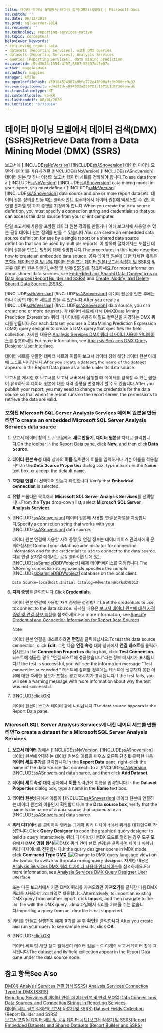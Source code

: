 ```yaml
---
title: 데이터 마이닝 모델에서 데이터 검색(DMX)(SSRS) | Microsoft Docs
ms.custom: ''
ms.date: 06/13/2017
ms.prod: sql-server-2014
ms.reviewer: ''
ms.technology: reporting-services-native
ms.topic: conceptual
helpviewer_keywords:
- retrieving report data
- datasets [Reporting Services], with DMX queries
- datasets [Reporting Services], Analysis Services
- queries [Reporting Services], data mining prediction
ms.assetid: d9cd3624-1594-4707-8887-55437dd7e07c
author: maggiesMSFT
ms.author: maggies
manager: kfile
ms.openlocfilehash: a59184524967a9bfe772e41890afc3b900cc9e32
ms.sourcegitcommit: ad4d92dce894592a259721a1571b1d8736abacdb
ms.translationtype: MT
ms.contentlocale: ko-KR
ms.lasthandoff: 08/04/2020
ms.locfileid: "87738014"
---
```

# <a name="retrieve-data-from-a-data-mining-model-dmx-ssrs"></a><span data-ttu-id="f66a7-102">데이터 마이닝 모델에서 데이터 검색(DMX)(SSRS)</span><span class="sxs-lookup"><span data-stu-id="f66a7-102">Retrieve Data from a Data Mining Model (DMX) (SSRS)</span></span>
  <span data-ttu-id="f66a7-103">보고서에 [!INCLUDE[ssNoVersion](../../../includes/ssnoversion-md.md)] [!INCLUDE[ssASnoversion](../../../includes/ssasnoversion-md.md)] 데이터 마이닝 모델의 데이터를 사용하려면 [!INCLUDE[ssNoVersion](../../../includes/ssnoversion-md.md)] [!INCLUDE[ssASnoversion](../../../includes/ssasnoversion-md.md)] 데이터 원본 및 하나 이상의 보고서 데이터 세트를 정의해야 합니다.</span><span class="sxs-lookup"><span data-stu-id="f66a7-103">To use data from a [!INCLUDE[ssNoVersion](../../../includes/ssnoversion-md.md)] [!INCLUDE[ssASnoversion](../../../includes/ssasnoversion-md.md)] data mining model in your report, you must define a [!INCLUDE[ssNoVersion](../../../includes/ssnoversion-md.md)] [!INCLUDE[ssASnoversion](../../../includes/ssasnoversion-md.md)] data source and one or more report datasets.</span></span> <span data-ttu-id="f66a7-104">데이터 원본 정의를 만들 때는 클라이언트 컴퓨터에서 데이터 원본에 액세스할 수 있도록 연결 문자열 및 자격 증명을 지정해야 합니다.</span><span class="sxs-lookup"><span data-stu-id="f66a7-104">When you create the data source definition, you must specify a connection string and credentials so that you can access the data source from your client computer.</span></span>  
  
 <span data-ttu-id="f66a7-105">단일 보고서에 사용할 포함된 데이터 원본 정의를 만들거나 여러 보고서에 사용할 수 있는 공유 데이터 원본 정의를 만들 수 있습니다.</span><span class="sxs-lookup"><span data-stu-id="f66a7-105">You can create an embedded data source definition for use by a single report or a shared data source definition that can be used by multiple reports.</span></span> <span data-ttu-id="f66a7-106">이 항목의 절차에서는 포함된 데이터 원본을 만드는 방법에 대해 설명합니다.</span><span class="sxs-lookup"><span data-stu-id="f66a7-106">The procedures in this topic describe how to create an embedded data source.</span></span> <span data-ttu-id="f66a7-107">공유 데이터 원본에 대한 자세한 내용은 [포함된 데이터 연결 및 공유 데이터 연결 또는 데이터 원본&#40;보고서 작성기 및 SSRS&#41;](../embedded-and-shared-data-connections-or-data-sources-report-builder-and-ssrs.md) 및 [공유 데이터 원본 만들기, 수정 및 삭제&#40;SSRS&#41;](create-modify-and-delete-shared-data-sources-ssrs.md)를 참조하세요.</span><span class="sxs-lookup"><span data-stu-id="f66a7-107">For more information about shared data sources, see [Embedded and Shared Data Connections or Data Sources &#40;Report Builder and SSRS&#41;](../embedded-and-shared-data-connections-or-data-sources-report-builder-and-ssrs.md) and [Create, Modify, and Delete Shared Data Sources &#40;SSRS&#41;](create-modify-and-delete-shared-data-sources-ssrs.md).</span></span>  
  
 <span data-ttu-id="f66a7-108">[!INCLUDE[ssNoVersion](../../../includes/ssnoversion-md.md)] [!INCLUDE[ssASnoversion](../../../includes/ssasnoversion-md.md)] 데이터 원본을 만든 후에는 하나 이상의 데이터 세트를 만들 수 있습니다.</span><span class="sxs-lookup"><span data-stu-id="f66a7-108">After you create a [!INCLUDE[ssNoVersion](../../../includes/ssnoversion-md.md)] [!INCLUDE[ssASnoversion](../../../includes/ssasnoversion-md.md)] data source, you can create one or more datasets.</span></span> <span data-ttu-id="f66a7-109">각 데이터 세트에 대해 DMX(Data Mining Prediction Expression) 쿼리 디자이너를 사용하여 필드 컬렉션을 지정하는 DMX 쿼리를 만듭니다.</span><span class="sxs-lookup"><span data-stu-id="f66a7-109">For each dataset, you use a Data Mining Prediction Expression (DMX) query designer to create a DMX query that specifies the field collection.</span></span> <span data-ttu-id="f66a7-110">자세한 내용은 [Analysis Services DMX 쿼리 디자이너 사용자 인터페이스](analysis-services-dmx-query-designer-user-interface.md)를 참조하세요.</span><span class="sxs-lookup"><span data-stu-id="f66a7-110">For more information, see [Analysis Services DMX Query Designer User Interface](analysis-services-dmx-query-designer-user-interface.md).</span></span>  
  
 <span data-ttu-id="f66a7-111">데이터 세트를 만들면 데이터 세트의 이름이 보고서 데이터 창의 해당 데이터 원본 아래에 노드로 나타납니다.</span><span class="sxs-lookup"><span data-stu-id="f66a7-111">After you create a dataset, the name of the dataset appears in the Report Data pane as a node under its data source.</span></span>  
  
 <span data-ttu-id="f66a7-112">보고서를 게시한 후 보고서를 보고서 서버에서 실행할 때 데이터를 검색할 수 있는 권한이 유효하도록 데이터 원본에 대한 자격 증명을 변경해야 할 수도 있습니다.</span><span class="sxs-lookup"><span data-stu-id="f66a7-112">After you publish your report, you may need to change the credentials for the data source so that when the report runs on the report server, the permissions to retrieve the data are valid.</span></span>  
  
### <a name="to-create-an-embedded-microsoft-sql-server-analysis-services-data-source"></a><span data-ttu-id="f66a7-113">포함된 Microsoft SQL Server Analysis Services 데이터 원본을 만들려면</span><span class="sxs-lookup"><span data-stu-id="f66a7-113">To create an embedded Microsoft SQL Server Analysis Services data source</span></span>  
  
1.  <span data-ttu-id="f66a7-114">보고서 데이터 창의 도구 모음에서 **새로 만들기**, **데이터 원본**을 차례로 클릭합니다.</span><span class="sxs-lookup"><span data-stu-id="f66a7-114">On the toolbar in the Report Data pane, click **New**, and then click **Data Source**.</span></span>  
  
2.  <span data-ttu-id="f66a7-115">**데이터 원본 속성** 대화 상자의 **이름** 입력란에 이름을 입력하거나 기본 이름을 적용합니다.</span><span class="sxs-lookup"><span data-stu-id="f66a7-115">In the **Data Source Properties** dialog box, type a name in the **Name** text box, or accept the default name.</span></span>  
  
3.  <span data-ttu-id="f66a7-116">**포함된 연결** 이 선택되어 있는지 확인합니다.</span><span class="sxs-lookup"><span data-stu-id="f66a7-116">Verify that **Embedded connection** is selected.</span></span>  
  
4.  <span data-ttu-id="f66a7-117">**유형** 드롭다운 목록에서 **Microsoft SQL Server Analysis Services**를 선택합니다.</span><span class="sxs-lookup"><span data-stu-id="f66a7-117">From the **Type** drop-down list, select **Microsoft SQL Server Analysis Services**.</span></span>  
  
5.  <span data-ttu-id="f66a7-118">[!INCLUDE[ssASnoversion](../../../includes/ssasnoversion-md.md)] 데이터 원본에 사용할 연결 문자열을 지정합니다.</span><span class="sxs-lookup"><span data-stu-id="f66a7-118">Specify a connection string that works with your [!INCLUDE[ssASnoversion](../../../includes/ssasnoversion-md.md)] data source.</span></span>  
  
     <span data-ttu-id="f66a7-119">데이터 원본 연결에 사용할 자격 증명 및 연결 정보는 데이터베이스 관리자에게 문의하십시오.</span><span class="sxs-lookup"><span data-stu-id="f66a7-119">Contact your database administrator for connection information and for the credentials to use to connect to the data source.</span></span> <span data-ttu-id="f66a7-120">다음 연결 문자열 예에서는 로컬 클라이언트에 있는 [!INCLUDE[ssSampleDBDWobject](../../includes/sssampledbdwobject-md.md)] 예제 데이터베이스를 지정합니다.</span><span class="sxs-lookup"><span data-stu-id="f66a7-120">The following connection string example specifies the sample [!INCLUDE[ssSampleDBDWobject](../../includes/sssampledbdwobject-md.md)] database on the local client.</span></span>  
  
    ```  
    Data Source=localhost;Initial Catalog=AdventureWorksDW2012  
    ```  
  
6.  <span data-ttu-id="f66a7-121">**자격 증명**을 클릭합니다.</span><span class="sxs-lookup"><span data-stu-id="f66a7-121">Click **Credentials**.</span></span>  
  
     <span data-ttu-id="f66a7-122">데이터 원본 연결에 사용할 자격 증명을 설정합니다.</span><span class="sxs-lookup"><span data-stu-id="f66a7-122">Set the credentials to use to connect to the data source.</span></span> <span data-ttu-id="f66a7-123">자세한 내용은 [보고서 데이터 원본에 대한 자격 증명 및 연결 정보 지정](../../integration-services/connection-manager/data-sources.md)을 참조하세요.</span><span class="sxs-lookup"><span data-stu-id="f66a7-123">For more information, see [Specify Credential and Connection Information for Report Data Sources](../../integration-services/connection-manager/data-sources.md).</span></span>  
  
    > [!NOTE]  
    >  <span data-ttu-id="f66a7-124">데이터 원본 연결을 테스트하려면 **편집**을 클릭하십시오.</span><span class="sxs-lookup"><span data-stu-id="f66a7-124">To test the data source connection, click **Edit**.</span></span> <span data-ttu-id="f66a7-125">그런 다음 **연결 속성** 대화 상자에서 **연결 테스트**를 클릭하십시오.</span><span class="sxs-lookup"><span data-stu-id="f66a7-125">In the **Connection Properties** dialog box, click **Test Connection**.</span></span> <span data-ttu-id="f66a7-126">테스트에 성공한 경우 "연결 테스트에 성공했습니다"라는 정보 메시지가 표시됩니다.</span><span class="sxs-lookup"><span data-stu-id="f66a7-126">If the test is successful, you will see the information message "Test connection succeeded."</span></span> <span data-ttu-id="f66a7-127">테스트에 실패할 경우에는 테스트에 성공하지 못한 이유에 대한 자세한 정보가 포함된 경고 메시지가 표시됩니다.</span><span class="sxs-lookup"><span data-stu-id="f66a7-127">If the test fails, you will see a warning message with more information about why the test was not successful.</span></span>  
  
7.  [!INCLUDE[clickOK](../../../includes/clickok-md.md)]  
  
     <span data-ttu-id="f66a7-128">데이터 원본이 보고서 데이터 창에 나타납니다.</span><span class="sxs-lookup"><span data-stu-id="f66a7-128">The data source appears in the Report Data pane.</span></span>  
  
### <a name="to-create-a-dataset-for-a-microsoft-sql-server-analysis-services"></a><span data-ttu-id="f66a7-129">Microsoft SQL Server Analysis Services에 대한 데이터 세트를 만들려면</span><span class="sxs-lookup"><span data-stu-id="f66a7-129">To create a dataset for a Microsoft SQL Server Analysis Services</span></span>  
  
1.  <span data-ttu-id="f66a7-130">**보고서 데이터** 창에서 [!INCLUDE[ssNoVersion](../../../includes/ssnoversion-md.md)] [!INCLUDE[ssASnoversion](../../../includes/ssasnoversion-md.md)] 데이터 원본에 연결하는 데이터 원본의 이름을 마우스 오른쪽 단추로 클릭한 다음 **데이터 세트 추가**를 클릭합니다.</span><span class="sxs-lookup"><span data-stu-id="f66a7-130">In the **Report Data** pane, right-click the name of the data source that connects to a [!INCLUDE[ssNoVersion](../../../includes/ssnoversion-md.md)] [!INCLUDE[ssASnoversion](../../../includes/ssasnoversion-md.md)] data source, and then click **Add Dataset**.</span></span>  
  
2.  <span data-ttu-id="f66a7-131">**데이터 세트 속성** 대화 상자에서 **이름** 입력란에 이름을 입력합니다.</span><span class="sxs-lookup"><span data-stu-id="f66a7-131">In the **Dataset Properties** dialog box, type a name in the **Name** text box.</span></span>  
  
3.  <span data-ttu-id="f66a7-132">**데이터 원본**상자에서 이름이 [!INCLUDE[ssASnoversion](../../../includes/ssasnoversion-md.md)] 데이터 원본에 연결하는 데이터 원본의 이름인지 확인합니다.</span><span class="sxs-lookup"><span data-stu-id="f66a7-132">In the **Data source box**, verify that the name is the name of a data source that connects to an [!INCLUDE[ssASnoversion](../../../includes/ssasnoversion-md.md)] data source.</span></span>  
  
4.  <span data-ttu-id="f66a7-133">**쿼리 디자이너** 를 클릭하여 열리는 그래픽 쿼리 디자이너에서 쿼리를 대화형으로 작성합니다.</span><span class="sxs-lookup"><span data-stu-id="f66a7-133">Click **Query Designer** to open the graphical query designer to build a query interactively.</span></span> <span data-ttu-id="f66a7-134">쿼리 디자이너가 MDX 모드로 열리는 경우 도구 모음에서 **DMX 명령 형식**(![DMX 쿼리 언어 뷰로 변경](../media/rsqdicon-commandtypedmx.gif "DMX 쿼리 언어 뷰로 변경"))을 클릭하여 데이터 마이닝 쿼리 디자이너로 전환합니다.</span><span class="sxs-lookup"><span data-stu-id="f66a7-134">If the query designer opens in MDX mode, click **Command Type DMX** (![Change to DMX query language view](../media/rsqdicon-commandtypedmx.gif "Change to DMX query language view")) on the toolbar to switch to the data mining query designer.</span></span> <span data-ttu-id="f66a7-135">자세한 내용은 [Analysis Services DMX 쿼리 디자이너 사용자 인터페이스](analysis-services-dmx-query-designer-user-interface.md)를 참조하세요.</span><span class="sxs-lookup"><span data-stu-id="f66a7-135">For more information, see [Analysis Services DMX Query Designer User Interface](analysis-services-dmx-query-designer-user-interface.md).</span></span>  
  
     <span data-ttu-id="f66a7-136">또는 다른 보고서에서 기존 DMX 쿼리를 가져오려면 **가져오기**를 클릭한 다음 DMX 쿼리를 사용하여 .rdl 파일로 이동합니다.</span><span class="sxs-lookup"><span data-stu-id="f66a7-136">Alternatively, to import an existing DMX query from another report, click **Import**, and then navigate to the .rdl file with the DMX query.</span></span> <span data-ttu-id="f66a7-137">.dmx 파일에서 쿼리를 가져올 수는 없습니다.</span><span class="sxs-lookup"><span data-stu-id="f66a7-137">Importing a query from an .dmx file is not supported.</span></span>  
  
5.  <span data-ttu-id="f66a7-138">쿼리를 만들고 실행하여 예제 결과를 본 후 **확인**을 클릭합니다.</span><span class="sxs-lookup"><span data-stu-id="f66a7-138">After you create and run your query to see sample results, click **OK**.</span></span>  
  
6.  [!INCLUDE[clickOK](../../../includes/clickok-md.md)]  
  
     <span data-ttu-id="f66a7-139">데이터 세트 및 해당 필드 컬렉션이 데이터 원본 노드 아래의 보고서 데이터 창에 표시됩니다.</span><span class="sxs-lookup"><span data-stu-id="f66a7-139">The dataset and its field collection appear in the Report Data pane under the data source node.</span></span>  
  
## <a name="see-also"></a><span data-ttu-id="f66a7-140">참고 항목</span><span class="sxs-lookup"><span data-stu-id="f66a7-140">See Also</span></span>  
 <span data-ttu-id="f66a7-141">[DMX용 Analysis Services 연결 형식&#40;SSRS&#41;](analysis-services-connection-type-for-dmx-ssrs.md) </span><span class="sxs-lookup"><span data-stu-id="f66a7-141">[Analysis Services Connection Type for DMX &#40;SSRS&#41;](analysis-services-connection-type-for-dmx-ssrs.md) </span></span>  
 <span data-ttu-id="f66a7-142">[Reporting Services의 데이터 연결, 데이터 원본 및 연결 문자열](../data-connections-data-sources-and-connection-strings-in-reporting-services.md) </span><span class="sxs-lookup"><span data-stu-id="f66a7-142">[Data Connections, Data Sources, and Connection Strings in Reporting Services](../data-connections-data-sources-and-connection-strings-in-reporting-services.md) </span></span>  
 <span data-ttu-id="f66a7-143">[데이터 세트 필드 컬렉션&#40;보고서 작성기 및 SSRS&#41;](dataset-fields-collection-report-builder-and-ssrs.md) </span><span class="sxs-lookup"><span data-stu-id="f66a7-143">[Dataset Fields Collection &#40;Report Builder and SSRS&#41;](dataset-fields-collection-report-builder-and-ssrs.md) </span></span>  
 [<span data-ttu-id="f66a7-144">보고서 포함된 데이터 세트 및 공유 데이터 세트&#40;보고서 작성기 및 SSRS&#41;</span><span class="sxs-lookup"><span data-stu-id="f66a7-144">Report Embedded Datasets and Shared Datasets &#40;Report Builder and SSRS&#41;</span></span>](report-embedded-datasets-and-shared-datasets-report-builder-and-ssrs.md)  
  
  
